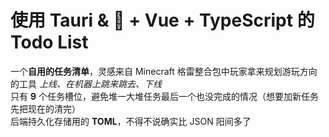 # 使用 Tauri & 🦀 + Vue + TypeScript 的 Todo List

一个**自用的任务清单**，灵感来自 Minecraft 格雷整合包中玩家拿来规划游玩方向的工具 *上线、在机器上跳来跳去、下线*  
只有 **9** 个任务槽位，避免堆一大堆任务最后一个也没完成的情况（想要加新任务先把现在的清完）  
后端持久化存储用的 **TOML**，不得不说确实比 JSON 阳间多了
